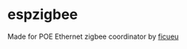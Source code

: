 # espzigbee
Made for POE Ethernet zigbee coordinator by [ficueu](https://github.com/ficueu/ESP-POE-ZB)